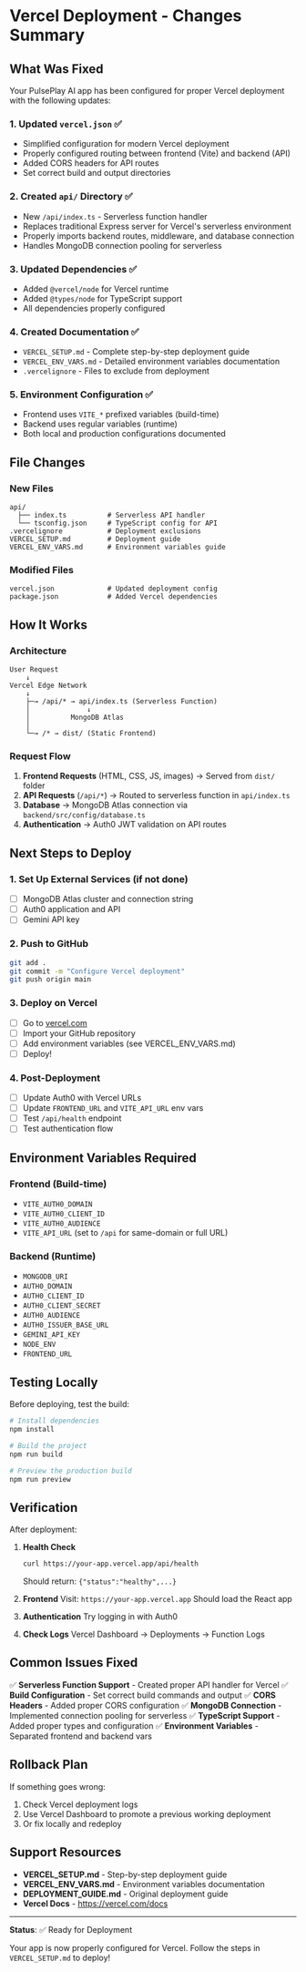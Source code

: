 # Vercel Deployment - Changes Summary

## What Was Fixed

Your PulsePlay AI app has been configured for proper Vercel deployment with the following updates:

### 1. **Updated `vercel.json`** ✅
- Simplified configuration for modern Vercel deployment
- Properly configured routing between frontend (Vite) and backend (API)
- Added CORS headers for API routes
- Set correct build and output directories

### 2. **Created `api/` Directory** ✅
- New `/api/index.ts` - Serverless function handler
- Replaces traditional Express server for Vercel's serverless environment
- Properly imports backend routes, middleware, and database connection
- Handles MongoDB connection pooling for serverless

### 3. **Updated Dependencies** ✅
- Added `@vercel/node` for Vercel runtime
- Added `@types/node` for TypeScript support
- All dependencies properly configured

### 4. **Created Documentation** ✅
- `VERCEL_SETUP.md` - Complete step-by-step deployment guide
- `VERCEL_ENV_VARS.md` - Detailed environment variables documentation
- `.vercelignore` - Files to exclude from deployment

### 5. **Environment Configuration** ✅
- Frontend uses `VITE_*` prefixed variables (build-time)
- Backend uses regular variables (runtime)
- Both local and production configurations documented

## File Changes

### New Files
```
api/
  ├── index.ts          # Serverless API handler
  └── tsconfig.json     # TypeScript config for API
.vercelignore           # Deployment exclusions
VERCEL_SETUP.md         # Deployment guide
VERCEL_ENV_VARS.md      # Environment variables guide
```

### Modified Files
```
vercel.json             # Updated deployment config
package.json            # Added Vercel dependencies
```

## How It Works

### Architecture
```
User Request
    ↓
Vercel Edge Network
    ↓
    ├─→ /api/* → api/index.ts (Serverless Function)
    │              ↓
    │          MongoDB Atlas
    │
    └─→ /* → dist/ (Static Frontend)
```

### Request Flow
1. **Frontend Requests** (HTML, CSS, JS, images) → Served from `dist/` folder
2. **API Requests** (`/api/*`) → Routed to serverless function in `api/index.ts`
3. **Database** → MongoDB Atlas connection via `backend/src/config/database.ts`
4. **Authentication** → Auth0 JWT validation on API routes

## Next Steps to Deploy

### 1. Set Up External Services (if not done)
- [ ] MongoDB Atlas cluster and connection string
- [ ] Auth0 application and API
- [ ] Gemini API key

### 2. Push to GitHub
```bash
git add .
git commit -m "Configure Vercel deployment"
git push origin main
```

### 3. Deploy on Vercel
- [ ] Go to [vercel.com](https://vercel.com)
- [ ] Import your GitHub repository
- [ ] Add environment variables (see VERCEL_ENV_VARS.md)
- [ ] Deploy!

### 4. Post-Deployment
- [ ] Update Auth0 with Vercel URLs
- [ ] Update `FRONTEND_URL` and `VITE_API_URL` env vars
- [ ] Test `/api/health` endpoint
- [ ] Test authentication flow

## Environment Variables Required

### Frontend (Build-time)
- `VITE_AUTH0_DOMAIN`
- `VITE_AUTH0_CLIENT_ID`
- `VITE_AUTH0_AUDIENCE`
- `VITE_API_URL` (set to `/api` for same-domain or full URL)

### Backend (Runtime)
- `MONGODB_URI`
- `AUTH0_DOMAIN`
- `AUTH0_CLIENT_ID`
- `AUTH0_CLIENT_SECRET`
- `AUTH0_AUDIENCE`
- `AUTH0_ISSUER_BASE_URL`
- `GEMINI_API_KEY`
- `NODE_ENV`
- `FRONTEND_URL`

## Testing Locally

Before deploying, test the build:

```bash
# Install dependencies
npm install

# Build the project
npm run build

# Preview the production build
npm run preview
```

## Verification

After deployment:

1. **Health Check**
   ```bash
   curl https://your-app.vercel.app/api/health
   ```
   Should return: `{"status":"healthy",...}`

2. **Frontend**
   Visit: `https://your-app.vercel.app`
   Should load the React app

3. **Authentication**
   Try logging in with Auth0

4. **Check Logs**
   Vercel Dashboard → Deployments → Function Logs

## Common Issues Fixed

✅ **Serverless Function Support** - Created proper API handler for Vercel
✅ **Build Configuration** - Set correct build commands and output
✅ **CORS Headers** - Added proper CORS configuration
✅ **MongoDB Connection** - Implemented connection pooling for serverless
✅ **TypeScript Support** - Added proper types and configuration
✅ **Environment Variables** - Separated frontend and backend vars

## Rollback Plan

If something goes wrong:
1. Check Vercel deployment logs
2. Use Vercel Dashboard to promote a previous working deployment
3. Or fix locally and redeploy

## Support Resources

- **VERCEL_SETUP.md** - Step-by-step deployment guide
- **VERCEL_ENV_VARS.md** - Environment variables documentation
- **DEPLOYMENT_GUIDE.md** - Original deployment guide
- **Vercel Docs** - https://vercel.com/docs

---

**Status**: ✅ Ready for Deployment

Your app is now properly configured for Vercel. Follow the steps in `VERCEL_SETUP.md` to deploy!
